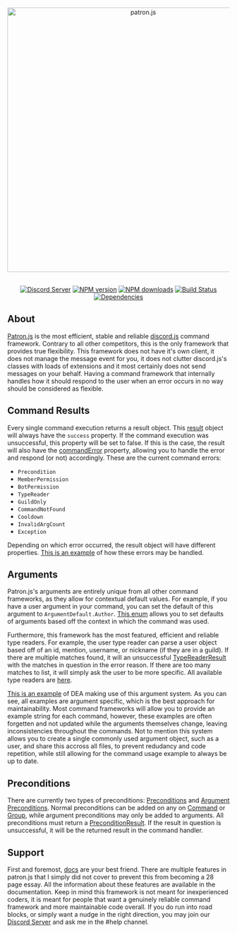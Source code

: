 <div align="center">
    <br />
    <p>
        <a href="https://github.com/RealBlazeIt/patron.js"><img src="https://i.imgur.com/6j61q1V.png" width="600" alt="patron.js" /></a>
    </p>
    <br />
    <a href="https://discord.gg/gvyma7H"><img src="https://discordapp.com/api/guilds/290759415362224139/embed.png" alt="Discord Server" /></a>
    <a href="https://www.npmjs.com/package/patron.js"><img src="https://img.shields.io/npm/v/patron.js.svg?maxAge=3600" alt="NPM version" /></a>
    <a href="https://www.npmjs.com/package/patron.js"><img src="https://img.shields.io/npm/dt/patron.js.svg?maxAge=3600" alt="NPM downloads" /></a>
    <a href="https://travis-ci.org/RealBlazeIt/patron.js"><img src="https://travis-ci.org/RealBlazeIt/patron.js.svg?branch=master" alt="Build Status" /></a>
    <a href="https://david-dm.org/RealBlazeIt/patron.js"><img src="https://david-dm.org/RealBlazeIt/patron.js.svg" alt="Dependencies" /></a>
</div>

## About
[Patron.js](https://realblazeit.github.io/patron.js/) is the most efficient, stable and reliable [discord.js](https://github.com/hydrabolt/discord.js) command framework. Contrary to all other competitors, this is the only framework that provides true flexibility. This framework does not have it's own client, it does not manage the message event for you, it does not clutter discord.js's classes with loads of extensions and it most certainly does not send messages on your behalf. Having a command framework that internally handles how it should respond to the user when an error occurs in no way should be considered as flexible.

## Command Results
Every single command execution returns a result object. This [result](https://realblazeit.github.io/patron.js/Result.html) object will always have the `success` property. If the command execution was unsuccessful, this property will be set to false. If this is the case, the result will also have the [commandError](https://realblazeit.github.io/patron.js/global.html#CommandError) property, allowing you to handle the error and respond (or not) accordingly. These are the current command errors:
- `Precondition`
- `MemberPermission`
- `BotPermission`
- `TypeReader`
- `GuildOnly`
- `CommandNotFound`
- `Cooldown`
- `InvalidArgCount`
- `Exception`

Depending on which error occurred, the result object will have different properties. [This is an example](https://github.com/VapidSlay/selfbot/blob/master/src/services/CommandService.js) of how these errors may be handled.

## Arguments
Patron.js's arguments are entirely unique from all other command frameworks, as they allow for contextual default values. For example, if you have a user argument in your command, you can set the default of this argument to `ArgumentDefault.Author`. [This enum](https://realblazeit.github.io/patron.js/global.html#ArgumentDefault) allows you to set defaults of arguments based off the context in which the command was used. 

Furthermore, this framework has the most featured, efficient and reliable type readers. For example, the user type reader can parse a user object based off of an id, mention, username, or nickname (if they are in a guild). If there are multiple matches found, it will an unsuccessful [TypeReaderResult](https://realblazeit.github.io/patron.js/TypeReaderResult.html) with the matches in question in the error reason. If there are too many matches to list, it will simply ask the user to be more specific. All available type readers are [here](https://github.com/RealBlazeIt/patron.js/tree/master/src/readers).

[This is an example](https://github.com/RealBlazeIt/dea/blob/master/src/commands/moderation/Kick.js) of DEA making use of this argument system. As you can see, all examples are argument specific, which is the best approach for maintainability. Most command frameworks will allow you to provide an example string for each command, however, these examples are often forgetten and not updated while the arguments themselves change, leaving inconsistencies throughout the commands. Not to mention this system allows you to create a single commonly used argument object, such as a user, and share this accross all files, to prevent redudancy and code repetition, while still allowing for the command usage example to always be up to date.

## Preconditions
There are currently two types of preconditions: [Preconditions](https://realblazeit.github.io/patron.js/Precondition.html) and [Argument Preconditions](https://realblazeit.github.io/patron.js/ArgumentPrecondition.html). Normal preconditions can be added on any on [Command](https://realblazeit.github.io/patron.js/Command.html) or [Group](https://realblazeit.github.io/patron.js/Group.html), while argument preconditions may only be added to arguments. All preconditions must return a [PreconditionResult](https://realblazeit.github.io/patron.js/PreconditionResult.html). If the result in question is unsuccessful, it will be the returned result in the command handler.

## Support
First and foremost, [docs](https://realblazeit.github.io/patron.js/index.html) are your best friend. There are multiple features in patron.js that I simply did not cover to prevent this from becoming a 28 page essay. All the information about these features are available in the documentation. Keep in mind this framework is not meant for inexperienced coders, it is meant for people that want a genuinely reliable command framework and more maintainable code overall. If you do run into road blocks, or simply want a nudge in the right direction, you may join our [Discord Server](https://discord.gg/gvyma7H) and ask me in the #help channel. 
